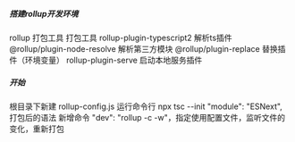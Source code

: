 ##### 搭建rollup开发环境
rollup 打包工具  打包工具
rollup-plugin-typescript2 解析ts插件
@rollup/plugin-node-resolve  解析第三方模块
@rollup/plugin-replace 替换插件（环境变量）
rollup-plugin-serve 启动本地服务插件

##### 开始
根目录下新建 rollup-config.js
运行命令行 npx tsc --init
"module": "ESNext", 打包后的语法
新增命令
"dev": "rollup -c -w"，指定使用配置文件，监听文件的变化，重新打包


